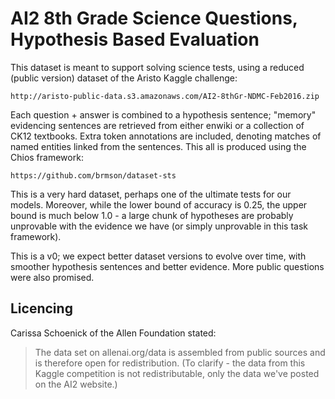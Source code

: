 AI2 8th Grade Science Questions, Hypothesis Based Evaluation
============================================================

This dataset is meant to support solving science tests, using a reduced
(public version) dataset of the Aristo Kaggle challenge:

	http://aristo-public-data.s3.amazonaws.com/AI2-8thGr-NDMC-Feb2016.zip

Each question + answer is combined to a hypothesis sentence; "memory"
evidencing sentences are retrieved from either enwiki or a collection
of CK12 textbooks.  Extra token annotations are included, denoting matches
of named entities linked from the sentences.  This all is produced using
the Chios framework:

	https://github.com/brmson/dataset-sts

This is a very hard dataset, perhaps one of the ultimate tests for our models.
Moreover, while the lower bound of accuracy is 0.25, the upper bound is much
below 1.0 - a large chunk of hypotheses are probably unprovable with the
evidence we have (or simply unprovable in this task framework).

This is a v0; we expect better dataset versions to evolve over time,
with smoother hypothesis sentences and better evidence.  More public
questions were also promised.

Licencing
---------

Carissa Schoenick of the Allen Foundation stated:

>  The data set on allenai.org/data is assembled from public sources and is
> therefore open for redistribution. (To clarify - the data from this Kaggle
> competition is not redistributable, only the data we've posted on the AI2
> website.)

